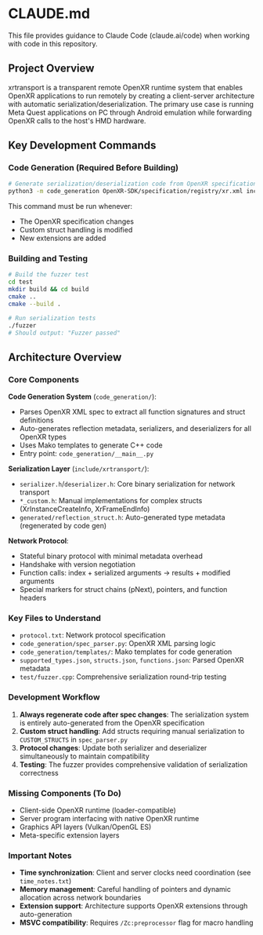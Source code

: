 # CLAUDE.md

This file provides guidance to Claude Code (claude.ai/code) when working with code in this repository.

## Project Overview

xrtransport is a transparent remote OpenXR runtime system that enables OpenXR applications to run remotely by creating a client-server architecture with automatic serialization/deserialization. The primary use case is running Meta Quest applications on PC through Android emulation while forwarding OpenXR calls to the host's HMD hardware.

## Key Development Commands

### Code Generation (Required Before Building)
```bash
# Generate serialization/deserialization code from OpenXR specification
python3 -m code_generation OpenXR-SDK/specification/registry/xr.xml include/xrtransport/generated test
```

This command must be run whenever:
- The OpenXR specification changes
- Custom struct handling is modified
- New extensions are added

### Building and Testing
```bash
# Build the fuzzer test
cd test
mkdir build && cd build
cmake ..
cmake --build .

# Run serialization tests
./fuzzer
# Should output: "Fuzzer passed"
```

## Architecture Overview

### Core Components

**Code Generation System** (`code_generation/`):
- Parses OpenXR XML spec to extract all function signatures and struct definitions
- Auto-generates reflection metadata, serializers, and deserializers for all OpenXR types
- Uses Mako templates to generate C++ code
- Entry point: `code_generation/__main__.py`

**Serialization Layer** (`include/xrtransport/`):
- `serializer.h`/`deserializer.h`: Core binary serialization for network transport
- `*_custom.h`: Manual implementations for complex structs (XrInstanceCreateInfo, XrFrameEndInfo)
- `generated/reflection_struct.h`: Auto-generated type metadata (regenerated by code gen)

**Network Protocol**:
- Stateful binary protocol with minimal metadata overhead
- Handshake with version negotiation
- Function calls: index + serialized arguments → results + modified arguments
- Special markers for struct chains (pNext), pointers, and function headers

### Key Files to Understand

- `protocol.txt`: Network protocol specification
- `code_generation/spec_parser.py`: OpenXR XML parsing logic
- `code_generation/templates/`: Mako templates for code generation
- `supported_types.json`, `structs.json`, `functions.json`: Parsed OpenXR metadata
- `test/fuzzer.cpp`: Comprehensive serialization round-trip testing

### Development Workflow

1. **Always regenerate code after spec changes**: The serialization system is entirely auto-generated from the OpenXR specification
2. **Custom struct handling**: Add structs requiring manual serialization to `CUSTOM_STRUCTS` in `spec_parser.py`
3. **Protocol changes**: Update both serializer and deserializer simultaneously to maintain compatibility
4. **Testing**: The fuzzer provides comprehensive validation of serialization correctness

### Missing Components (To Do)

- Client-side OpenXR runtime (loader-compatible)
- Server program interfacing with native OpenXR runtime
- Graphics API layers (Vulkan/OpenGL ES)
- Meta-specific extension layers

### Important Notes

- **Time synchronization**: Client and server clocks need coordination (see `time_notes.txt`)
- **Memory management**: Careful handling of pointers and dynamic allocation across network boundaries
- **Extension support**: Architecture supports OpenXR extensions through auto-generation
- **MSVC compatibility**: Requires `/Zc:preprocessor` flag for macro handling